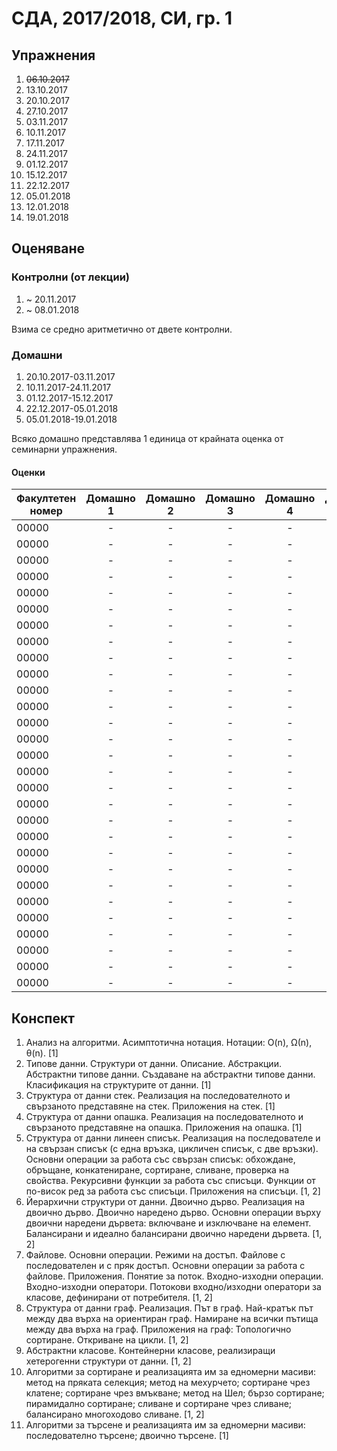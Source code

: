 # СДА, 2017/2018, СИ, гр. 1

## Упражнения

1. ~~06.10.2017~~
1. 13.10.2017
1. 20.10.2017
1. 27.10.2017
1. 03.11.2017
1. 10.11.2017
1. 17.11.2017
1. 24.11.2017
1. 01.12.2017
1. 15.12.2017
1. 22.12.2017
1. 05.01.2018
1. 12.01.2018
1. 19.01.2018

## Оценяване

### Контролни (от лекции)
1. ~ 20.11.2017
1. ~ 08.01.2018

Взима се средно аритметично от двете контролни.

### Домашни
1. 20.10.2017-03.11.2017
1. 10.11.2017-24.11.2017
1. 01.12.2017-15.12.2017
1. 22.12.2017-05.01.2018
1. 05.01.2018-19.01.2018

Всяко домашно представлява 1 единица от крайната оценка от семинарни упражнения.

#### Оценки

| Факултетен номер | Домашно 1 | Домашно 2 | Домашно 3 | Домашно 4 | Домашно 5 | Крайна оценка |
|------------------|:---------:|:---------:|:---------:|:---------:|:---------:|---------------|
| 00000            | -         | -         | -         | -         | -         | 2             |
| 00000            | -         | -         | -         | -         | -         | 2             |
| 00000            | -         | -         | -         | -         | -         | 2             |
| 00000            | -         | -         | -         | -         | -         | 2             |
| 00000            | -         | -         | -         | -         | -         | 2             |
| 00000            | -         | -         | -         | -         | -         | 2             |
| 00000            | -         | -         | -         | -         | -         | 2             |
| 00000            | -         | -         | -         | -         | -         | 2             |
| 00000            | -         | -         | -         | -         | -         | 2             |
| 00000            | -         | -         | -         | -         | -         | 2             |
| 00000            | -         | -         | -         | -         | -         | 2             |
| 00000            | -         | -         | -         | -         | -         | 2             |
| 00000            | -         | -         | -         | -         | -         | 2             |
| 00000            | -         | -         | -         | -         | -         | 2             |
| 00000            | -         | -         | -         | -         | -         | 2             |
| 00000            | -         | -         | -         | -         | -         | 2             |
| 00000            | -         | -         | -         | -         | -         | 2             |
| 00000            | -         | -         | -         | -         | -         | 2             |
| 00000            | -         | -         | -         | -         | -         | 2             |
| 00000            | -         | -         | -         | -         | -         | 2             |
| 00000            | -         | -         | -         | -         | -         | 2             |
| 00000            | -         | -         | -         | -         | -         | 2             |
| 00000            | -         | -         | -         | -         | -         | 2             |
| 00000            | -         | -         | -         | -         | -         | 2             |
| 00000            | -         | -         | -         | -         | -         | 2             |
| 00000            | -         | -         | -         | -         | -         | 2             |
| 00000            | -         | -         | -         | -         | -         | 2             |
| 00000            | -         | -         | -         | -         | -         | 2             |
| 00000            | -         | -         | -         | -         | -         | 2             |

## Конспект

1. Анализ на алгоритми. Асимптотична нотация. Нотации: O(n), Ω(n), θ(n). [1]
1. Типове данни. Структури от данни. Описание. Абстракции. Абстрактни типове данни. Създаване на абстрактни типове данни. Класификация на структурите от данни. [1]
1. Структура от данни стек. Реализация на последователното и свързаното представяне на стек. Приложения на стек. [1]
1. Структура от данни опашка. Реализация на последователното и свързаното представяне на опашка. Приложения на опашка. [1]
1. Структура от данни линеен списък. Реализация на последователе и на свързан списък (с една връзка, цикличен списък, с две връзки). Основни операции за работа със свързан списък: обхождане, обръщане, конкатениране, сортиране, сливане, проверка на свойства. Рекурсивни функции за работа със списъци. Функции от по-висок ред за работа със списъци. Приложения на списъци. [1, 2]
1. Йерархични структури от данни. Двоично дърво. Реализация на двоично дърво. Двоично наредено дърво. Основни операции върху двоични наредени дървета: включване и изключване на елемент. Балансирани и идеално балансирани двоично наредени дървета. [1, 2]
1. Файлове. Основни операции. Режими на достъп. Файлове с последователен и с пряк достъп. Основни операции за работа с файлове. Приложения. Понятие за поток. Входно-изходни операции. Входно-изходни оператори. Потокови входно/изходни оператори за класове, дефинирани от потребителя. [1, 2]
1. Структура от данни граф. Реализация. Път в граф. Най-кратък път между два върха на ориентиран граф. Намиране на всички пътища между два върха на граф. Приложения на граф: Топологично сортиране. Откриване на цикли. [1, 2]
1. Абстрактни класове. Контейнерни класове, реализиращи хетерогенни структури от данни. [1, 2]
1. Алгоритми за сортиране и реализацията им за едномерни масиви: метод на пряката селекция; метод на мехурчето; сортиране чрез клатене; сортиране чрез вмъкване; метод на Шел; бързо сортиране; пирамидално сортиране; сливане и сортиране чрез сливане; балансирано многоходово сливане. [1, 2]
1. Алгоритми за търсене и реализацията им за едномерни масиви: последователно търсене; двоично търсене. [1]
